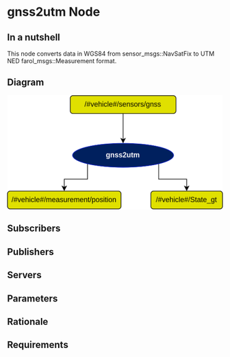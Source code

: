 # gnss2utm Node

## In a nutshell
This node converts data in WGS84 from sensor_msgs::NavSatFix to UTM NED farol_msgs::Measurement format.

## Diagram
![Gnss2Utm Diagram](img/gnss2utm.png)

## Subscribers

## Publishers

## Servers

## Parameters

## Rationale

## Requirements

